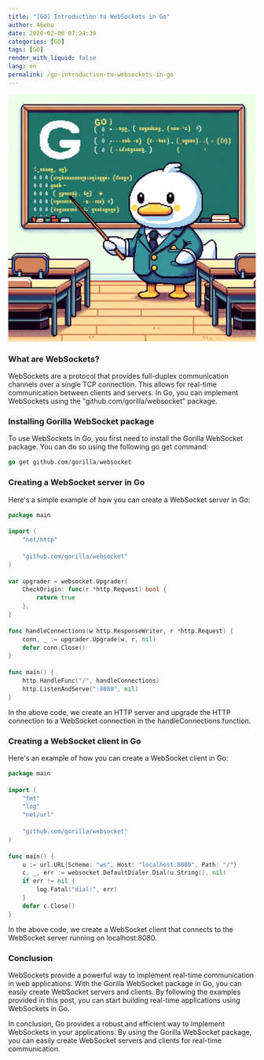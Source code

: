 ```yaml
---
title: "[GO] Introduction to WebSockets in Go"
author: 46ebu
date: 2020-02-06 07:24:39 
categories: [GO]
tags: [GO]
render_with_liquid: false
lang: en
permalink: /go-introduction-to-websockets-in-go
---
```


![Intro](/assets/img/post/go.png)
### What are WebSockets?

WebSockets are a protocol that provides full-duplex communication channels over a single TCP connection. This allows for real-time communication between clients and servers. In Go, you can implement WebSockets using the "github.com/gorilla/websocket" package.

### Installing Gorilla WebSocket package

To use WebSockets in Go, you first need to install the Gorilla WebSocket package. You can do so using the following go get command:

```go
go get github.com/gorilla/websocket
```

### Creating a WebSocket server in Go

Here's a simple example of how you can create a WebSocket server in Go:

```go
package main

import (
	"net/http"

	"github.com/gorilla/websocket"
)

var upgrader = websocket.Upgrader{
	CheckOrigin: func(r *http.Request) bool {
		return true
	},
}

func handleConnections(w http.ResponseWriter, r *http.Request) {
	conn, _ := upgrader.Upgrade(w, r, nil)
	defer conn.Close()
}

func main() {
	http.HandleFunc("/", handleConnections)
	http.ListenAndServe(":8080", nil)
}
```

In the above code, we create an HTTP server and upgrade the HTTP connection to a WebSocket connection in the handleConnections function.

### Creating a WebSocket client in Go

Here's an example of how you can create a WebSocket client in Go:

```go
package main

import (
	"fmt"
	"log"
	"net/url"

	"github.com/gorilla/websocket"
)

func main() {
	u := url.URL{Scheme: "ws", Host: "localhost:8080", Path: "/"}
	c, _, err := websocket.DefaultDialer.Dial(u.String(), nil)
	if err != nil {
		log.Fatal("dial:", err)
	}
	defer c.Close()
}
```

In the above code, we create a WebSocket client that connects to the WebSocket server running on localhost:8080.

### Conclusion

WebSockets provide a powerful way to implement real-time communication in web applications. With the Gorilla WebSocket package in Go, you can easily create WebSocket servers and clients. By following the examples provided in this post, you can start building real-time applications using WebSockets in Go.

In conclusion, Go provides a robust and efficient way to implement WebSockets in your applications. By using the Gorilla WebSocket package, you can easily create WebSocket servers and clients for real-time communication.